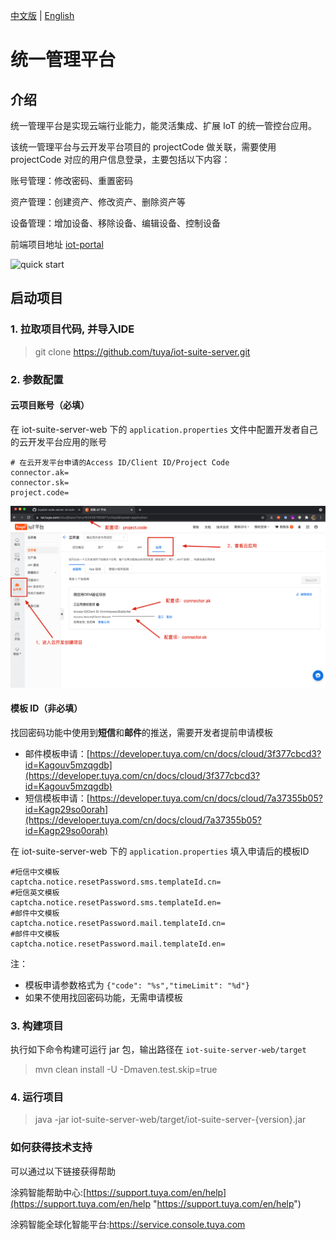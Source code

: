 
[中文版](README_zh.md) | [English](README.md)  


# 统一管理平台
## 介绍
统一管理平台是实现云端行业能力，能灵活集成、扩展 IoT 的统一管控台应用。

该统一管理平台与云开发平台项目的 projectCode 做关联，需要使用 projectCode 对应的用户信息登录，主要包括以下内容：

账号管理：修改密码、重置密码

资产管理：创建资产、修改资产、删除资产等

设备管理：增加设备、移除设备、编辑设备、控制设备  

前端项目地址 [iot-portal](https://github.com/tuya/iot-portal)

![quick start](iot-suite-server.gif)

## 启动项目
### 1. 拉取项目代码, 并导入IDE
   > git clone https://github.com/tuya/iot-suite-server.git
### 2. 参数配置
   #### 云项目账号（必填）
   在 iot-suite-server-web 下的 `application.properties` 文件中配置开发者自己的云开发平台应用的账号
   ```properties
   # 在云开发平台申请的Access ID/Client ID/Project Code
   connector.ak=
   connector.sk=
   project.code=
   ```
![config](img.png)

   #### 模板 ID（非必填）
   找回密码功能中使用到<b>短信</b>和<b>邮件</b>的推送，需要开发者提前申请模板
   * 邮件模板申请：[https://developer.tuya.com/cn/docs/cloud/3f377cbcd3?id=Kagouv5mzqgdb](https://developer.tuya.com/cn/docs/cloud/3f377cbcd3?id=Kagouv5mzqgdb)
   * 短信模板申请：[https://developer.tuya.com/cn/docs/cloud/7a37355b05?id=Kagp29so0orah](https://developer.tuya.com/cn/docs/cloud/7a37355b05?id=Kagp29so0orah)

   在 iot-suite-server-web 下的 `application.properties` 填入申请后的模板ID
   ```properties
#短信中文模板
captcha.notice.resetPassword.sms.templateId.cn=
#短信英文模板
captcha.notice.resetPassword.sms.templateId.en=
#邮件中文模板
captcha.notice.resetPassword.mail.templateId.cn=
#邮件中文模板
captcha.notice.resetPassword.mail.templateId.en=
   ```
注：
* 模板申请参数格式为 `{"code": "%s","timeLimit": "%d"}`
* 如果不使用找回密码功能，无需申请模板

### 3. 构建项目
   执行如下命令构建可运行 jar 包，输出路径在 `iot-suite-server-web/target`
   > mvn clean install -U -Dmaven.test.skip=true

### 4. 运行项目
   
   > java -jar iot-suite-server-web/target/iot-suite-server-{version}.jar

### 如何获得技术支持

可以通过以下链接获得帮助

涂鸦智能帮助中心:[https://support.tuya.com/en/help](https://support.tuya.com/en/help "https://support.tuya.com/en/help")

涂鸦智能全球化智能平台:[https://service.console.tuya.com ](https://service.console.tuya.com  "https://service.console.tuya.com ")

